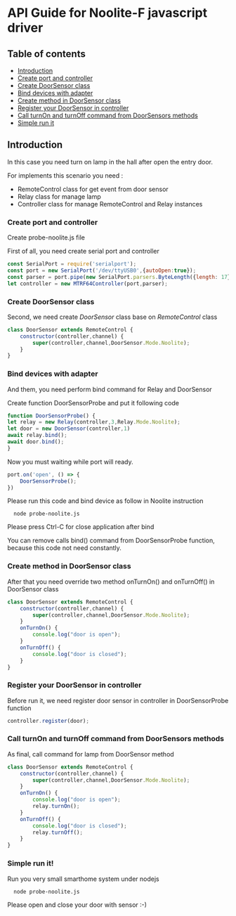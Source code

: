 # API Guide for Noolite-F javascript driver

## Table of contents

* [Introduction](#introduction)
* [Create port and controller](#create-port-and-controller)
* [Create DoorSensor class](#create-doorsensor-class) 
* [Bind devices with adapter](#bind-devices-with-adapter)
* [Create method in DoorSensor class](#create-method-in-doorsensor-class)
* [Register your DoorSensor in controller](#register-your-DoorSensor-in-controller)
* [Call turnOn and turnOff command from DoorSensors methods](#call-turnon-and-turnoff-command-from-doorsensors-methods) 
* [Simple run it](#simple-run-it)

## Introduction
In this case you need turn on lamp in the hall after open the entry door. 

For implements this scenario you need :

* RemoteControl class for get event from door sensor
* Relay class for manage lamp
* Controller class for manage RemoteControl and Relay instances

### Create port and controller

Create probe-noolite.js file 

First of all, you need create serial port and controller

```javascript
const SerialPort = require('serialport');
const port = new SerialPort('/dev/ttyUSB0',{autoOpen:true});
const parser = port.pipe(new SerialPort.parsers.ByteLength({length: 17}));
let controller = new MTRF64Controller(port,parser);
```
### Create DoorSensor class

Second, we need create *DoorSensor* class base on *RemoteControl* class

```javascript
class DoorSensor extends RemoteControl {
    constructor(controller,channel) {
        super(controller,channel,DoorSensor.Mode.Noolite);
    }
}
```
### Bind devices with adapter

And them, you need perform bind command for Relay and DoorSensor

Create function DoorSensorProbe and put it following code

```javascript
function DoorSensorProbe() {
let relay = new Relay(controller,3,Relay.Mode.Noolite);
let door = new DoorSensor(controller,1)
await relay.bind();
await door.bind();
}
```
Now you must waiting while port will ready.

```javascript
port.on('open', () => {
    DoorSensorProbe();  
})
```
Please run this code and bind device as follow in Noolite instruction 

```
  node probe-noolite.js
```

Please press Ctrl-C for close application after bind

You can remove calls bind() command from DoorSensorProbe function, because this code not need constantly.

### Create method in DoorSensor class

After that you need  override two method onTurnOn() and onTurnOff() in DoorSensor class

```javascript
class DoorSensor extends RemoteControl {
    constructor(controller,channel) {
        super(controller,channel,DoorSensor.Mode.Noolite);
    }
    onTurnOn() {
        console.log("door is open");        
    }
    onTurnOff() {
        console.log("door is closed");
    }
}
```

### Register your DoorSensor in controller

Before run it, we need register door sensor in controller in DoorSensorProbe function

```javascript
controller.register(door);
```
### Call turnOn and turnOff command from DoorSensors methods

As final, call command for lamp from DoorSensor method

```javascript
class DoorSensor extends RemoteControl {
    constructor(controller,channel) {
        super(controller,channel,DoorSensor.Mode.Noolite);
    }
    onTurnOn() {
        console.log("door is open");
        relay.turnOn();
    }
    onTurnOff() {
        console.log("door is closed");
        relay.turnOff();
    }
}
```


### Simple run it!

Run you very small smarthome system under nodejs

```
  node probe-noolite.js
```

 Please open and close your door with sensor :-)

